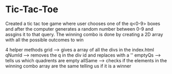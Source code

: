 # Tic-Tac-Toe
Created a tic tac toe game where user chooses one of the q<0-9> boxes and after the computer generates a random number between 
0-9 and assgins it to that query. The winning combo is done by creating a 2D array with all the possible outcomes to win

4 helper methods 
grid --> gives a array of all the divs in the index.html
qNumId --> removes the q in the div id and replaces with a ''
emptyQs --> tells us which quadrents are empty 
allSame --> checks if the elements in the winning combo array are the same telling us if it is a winner

